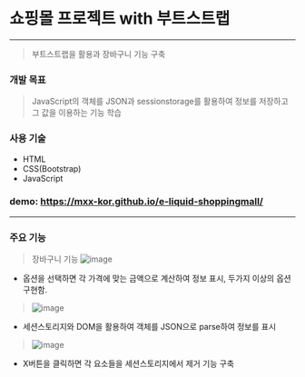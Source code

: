 # 쇼핑몰 프로젝트 with 부트스트랩

---

> 부트스트랩을 활용과 장바구니 기능 구축

### 개발 목표

> JavaScript의 객체를 JSON과 sessionstorage를 활용하여 정보를 저장하고 그 값을 이용하는 기능 학습

### 사용 기술

- HTML
- CSS(Bootstrap)
- JavaScript

### demo: https://mxx-kor.github.io/e-liquid-shoppingmall/

---

### 주요 기능

> 장바구니 기능
> ![image](https://user-images.githubusercontent.com/82329983/153624686-6aca66ba-6f75-49a1-aa84-8ef7e164b775.png)

- 옵션을 선택하면 각 가격에 맞는 금액으로 계산하여 정보 표시, 두가지 이상의 옵션 구현함.

> ![image](https://user-images.githubusercontent.com/82329983/153624997-d228118f-46cf-496b-be5d-4aa21a1966f0.png)

- 세션스토리지와 DOM을 활용하여 객체를 JSON으로 parse하여 정보를 표시

> ![image](https://user-images.githubusercontent.com/82329983/153625099-f6e9cd4b-65c8-4d5c-b387-16304bfd937c.png)

- X버튼을 클릭하면 각 요소들을 세션스토리지에서 제거 기능 구축
